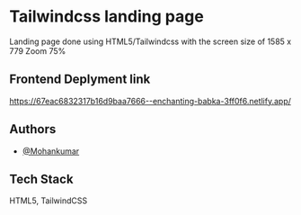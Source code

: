 
# Tailwindcss landing page

Landing page done using HTML5/Tailwindcss with the screen size of 1585 x 779  Zoom 75%


## Frontend Deplyment link

https://67eac6832317b16d9baa7666--enchanting-babka-3ff0f6.netlify.app/


## Authors

- [@Mohankumar](https://github.com/Mohankumar-M24)


## Tech Stack

HTML5, TailwindCSS


